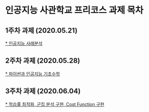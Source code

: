 # 인공지능 사관학교 프리코스 과제 목차

## 1주차 과제 (2020.05.21)
[* 인공지능 사례분석](https://colab.research.google.com/drive/1_a9PsZq8Qvhn7hYzD9KQyRWQdApdIMdt)

## 2주차 과제 (2020.05.28)
[* 파이썬과 인공지능 기초수학](https://colab.research.google.com/drive/1RQuT7KVQKdMvM9j41LqsTCkmp0bHfSLt#scrollTo=6sIvtew0eHSy)

## 3주차 과제 (2020.06.04)
[* 학습률 최적화, 군집 분석 구현, Cost Function 구현](https://colab.research.google.com/drive/1ageN7MePaGRaltF-3PrRXxPmaDPgmlXv#scrollTo=YbgBvQ6DjxMm)
